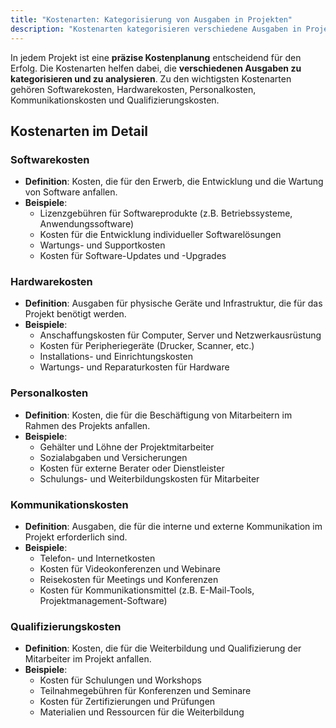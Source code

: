```yaml
---
title: "Kostenarten: Kategorisierung von Ausgaben in Projekten"
description: "Kostenarten kategorisieren verschiedene Ausgaben in Projekten wie Softwarekosten, Hardwarekosten, Personalkosten, Kommunikationskosten und Qualifizierungskosten. Sie helfen bei der präzisen Kostenplanung und Analyse zur Sicherstellung des Projekterfolgs."
---
```


In jedem Projekt ist eine **präzise Kostenplanung** entscheidend für den Erfolg. Die Kostenarten helfen dabei, die **verschiedenen Ausgaben zu kategorisieren und zu analysieren**. Zu den wichtigsten Kostenarten gehören Softwarekosten, Hardwarekosten, Personalkosten, Kommunikationskosten und Qualifizierungskosten.

## Kostenarten im Detail

### Softwarekosten
- **Definition**: Kosten, die für den Erwerb, die Entwicklung und die Wartung von Software anfallen.
- **Beispiele**:
  - Lizenzgebühren für Softwareprodukte (z.B. Betriebssysteme, Anwendungssoftware)
  - Kosten für die Entwicklung individueller Softwarelösungen
  - Wartungs- und Supportkosten
  - Kosten für Software-Updates und -Upgrades

### Hardwarekosten
- **Definition**: Ausgaben für physische Geräte und Infrastruktur, die für das Projekt benötigt werden.
- **Beispiele**:
  - Anschaffungskosten für Computer, Server und Netzwerkausrüstung
  - Kosten für Peripheriegeräte (Drucker, Scanner, etc.)
  - Installations- und Einrichtungskosten
  - Wartungs- und Reparaturkosten für Hardware

### Personalkosten
- **Definition**: Kosten, die für die Beschäftigung von Mitarbeitern im Rahmen des Projekts anfallen.
- **Beispiele**:
  - Gehälter und Löhne der Projektmitarbeiter
  - Sozialabgaben und Versicherungen
  - Kosten für externe Berater oder Dienstleister
  - Schulungs- und Weiterbildungskosten für Mitarbeiter

### Kommunikationskosten
- **Definition**: Ausgaben, die für die interne und externe Kommunikation im Projekt erforderlich sind.
- **Beispiele**:
  - Telefon- und Internetkosten
  - Kosten für Videokonferenzen und Webinare
  - Reisekosten für Meetings und Konferenzen
  - Kosten für Kommunikationsmittel (z.B. E-Mail-Tools, Projektmanagement-Software)

### Qualifizierungskosten
- **Definition**: Kosten, die für die Weiterbildung und Qualifizierung der Mitarbeiter im Projekt anfallen.
- **Beispiele**:
  - Kosten für Schulungen und Workshops
  - Teilnahmegebühren für Konferenzen und Seminare
  - Kosten für Zertifizierungen und Prüfungen
  - Materialien und Ressourcen für die Weiterbildung

